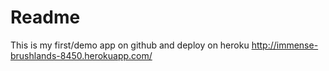 # Readme

This is my first/demo app on github and deploy on heroku http://immense-brushlands-8450.herokuapp.com/

